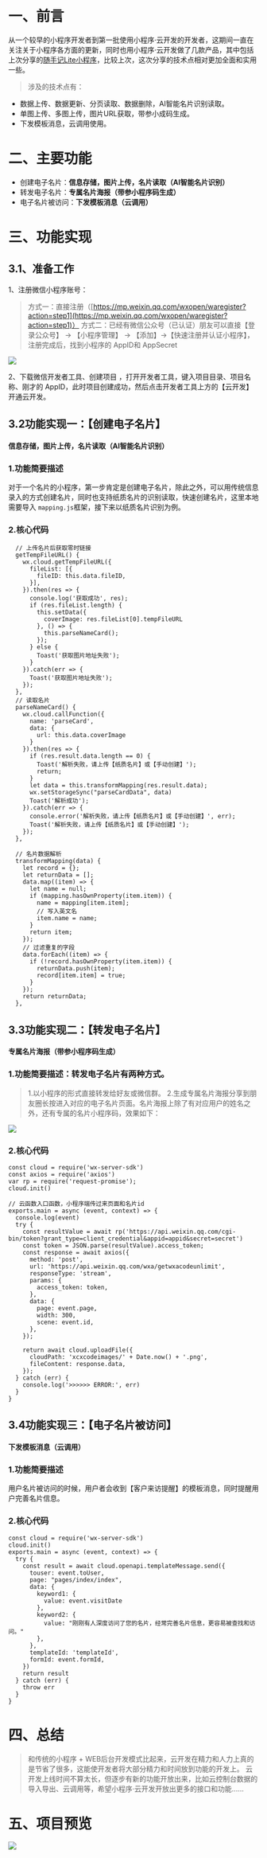 # 一、前言

从一个较早的小程序开发者到第一批使用小程序·云开发的开发者，这期间一直在关注关于小程序各方面的更新，同时也用小程序·云开发做了几款产品，其中包括上次分享的[随手记Lite小程序](https://mp.weixin.qq.com/s?__biz=Mzg3NTA1NjcyNQ==&mid=2247483701&idx=1&sn=0176e67b7647f6632fe0ce1721beb961&chksm=cec61a0ff9b1931963c221a5fdb3c58ef7a22cf0fc4c58e120672943c9c5d29f63ec65b7189d&token=1242218487&lang=zh_CN&scene=21#wechat_redirect)，比较上次，这次分享的技术点相对更加全面和实用一些。

> 涉及的技术点有：

- 数据上传、数据更新、分页读取、数据删除，AI智能名片识别读取。
- 单图上传、多图上传，图片URL获取，带参小成码生成。
- 下发模板消息，云调用使用。

# 二、主要功能

- 创建电子名片：**信息存储，图片上传，名片读取（AI智能名片识别）**
- 转发电子名片：**专属名片海报（带参小程序码生成）**
- 电子名片被访问：**下发模板消息（云调用）**

# 三、功能实现

## 3.1、准备工作

1、注册微信小程序账号：

> 方式一：直接注册（[https://mp.weixin.qq.com/wxopen/waregister?action=step1](https://mp.weixin.qq.com/wxopen/waregister?action=step1)） 
> 方式二：已经有微信公众号（已认证）朋友可以直接【登录公众号】 -> 【小程序管理】 -> 【添加】->【快速注册并认证小程序】，注册完成后，找到小程序的 AppID和 AppSecret

![](https://ask.qcloudimg.com/http-save/4744530/7ju2s9l158.webp)

2、下载微信开发者工具、创建项目 ，打开开发者工具，键入项目目录、项目名称、刚才的 AppID，此时项目创建成功，然后点击开发者工具上方的【云开发】开通云开发。

## 3.2功能实现一：【创建电子名片】

#### 信息存储，图片上传，名片读取（AI智能名片识别）

### 1.功能简要描述

对于一个名片的小程序，第一步肯定是创建电子名片，除此之外，可以用传统信息录入的方式创建名片，同时也支持纸质名片的识别读取，快速创建名片，这里本地需要导入 `mapping.js`框架，接下来以纸质名片识别为例。

### 2.核心代码

```
  // 上传名片后获取零时链接
  getTempFileURL() {
    wx.cloud.getTempFileURL({
      fileList: [{
        fileID: this.data.fileID,
      }],
    }).then(res => {
      console.log('获取成功', res);
      if (res.fileList.length) {
        this.setData({
          coverImage: res.fileList[0].tempFileURL
        }, () => {
          this.parseNameCard();
        });
      } else {
        Toast('获取图片地址失败');
      }
    }).catch(err => {
      Toast('获取图片地址失败');
    });
  },
  // 读取名片
  parseNameCard() {
    wx.cloud.callFunction({
      name: 'parseCard',
      data: {
        url: this.data.coverImage
      }
    }).then(res => {
      if (res.result.data.length == 0) {
        Toast('解析失败，请上传【纸质名片】或【手动创建】');
        return;
      }
      let data = this.transformMapping(res.result.data);
      wx.setStorageSync("parseCardData", data)
      Toast('解析成功');
    }).catch(err => {
      console.error('解析失败，请上传【纸质名片】或【手动创建】', err);
      Toast('解析失败，请上传【纸质名片】或【手动创建】');
    });
  },

  // 名片数据解析
  transformMapping(data) {
    let record = {};
    let returnData = [];
    data.map((item) => {
      let name = null;
      if (mapping.hasOwnProperty(item.item)) {
        name = mapping[item.item];
        // 写入英文名
        item.name = name;
      }
      return item;
    });
    // 过滤重复的字段
    data.forEach((item) => {
      if (!record.hasOwnProperty(item.item)) {
        returnData.push(item);
        record[item.item] = true;
      }
    });
    return returnData;
  },
```

## 3.3功能实现二：【转发电子名片】

#### 专属名片海报（带参小程序码生成）

### 1.功能简要描述：转发电子名片有两种方式。

> 1.以小程序的形式直接转发给好友或微信群。
> 2.生成专属名片海报分享到朋友圈长按进入对应的电子名片页面。名片海报上除了有对应用户的姓名之外，还有专属的名片小程序码，效果如下：

![](https://ask.qcloudimg.com/http-save/4744530/1tcjbf9m3q.webp)

### 2.核心代码

```
const cloud = require('wx-server-sdk')
const axios = require('axios')
var rp = require('request-promise');
cloud.init()

// 云函数入口函数，小程序端传过来页面和名片id
exports.main = async (event, context) => {
  console.log(event)
  try {
    const resultValue = await rp('https://api.weixin.qq.com/cgi-bin/token?grant_type=client_credential&appid=appid&secret=secret')
    const token = JSON.parse(resultValue).access_token;
    const response = await axios({
      method: 'post',
      url: 'https://api.weixin.qq.com/wxa/getwxacodeunlimit',
      responseType: 'stream',
      params: {
        access_token: token,
      },
      data: {
        page: event.page,
        width: 300,
        scene: event.id,
      },
    });

    return await cloud.uploadFile({
      cloudPath: 'xcxcodeimages/' + Date.now() + '.png',
      fileContent: response.data,
    });
  } catch (err) {
    console.log('>>>>>> ERROR:', err)
  }
}
```

## 3.4功能实现三：【电子名片被访问】

#### 下发模板消息（云调用）

### 1.功能简要描述

用户名片被访问的时候，用户者会收到【客户来访提醒】的模板消息，同时提醒用户完善名片信息。

### 2.核心代码

```
const cloud = require('wx-server-sdk')
cloud.init()
exports.main = async (event, context) => {
  try {
    const result = await cloud.openapi.templateMessage.send({
      touser: event.toUser,
      page: "pages/index/index",
      data: {
        keyword1: {
          value: event.visitDate
        },
        keyword2: {
          value: "刚刚有人深度访问了您的名片，经常完善名片信息，更容易被查找和访问。"
        },
      },
      templateId: 'templateId',
      formId: event.formId,
    })
    return result
  } catch (err) {
    throw err
  }
}
```

# 四、总结

> 和传统的小程序 + WEB后台开发模式比起来，云开发在精力和人力上真的是节省了很多，这能使开发者将大部分精力和时间放到功能的开发上。
> 云开发上线时间不算太长，但逐步有新的功能开放出来，比如云控制台数据的导入导出、云调用等，希望小程序·云开发开放出更多的接口和功能......

# 五、项目预览

![](https://ask.qcloudimg.com/http-save/4744530/7crisu2p1h.webp)
